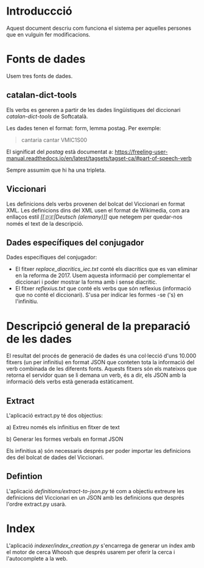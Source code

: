 # Introduccció

Aquest document descriu com funciona el sistema per aquelles persones que en vulguin fer modificacions.

# Fonts de dades

Usem tres fonts de dades.

## catalan-dict-tools

Els verbs es generen a partir de les dades lingüístiques del diccionari _catalan-dict-tools_ de Softcatalà.

Les dades tenen el format: form, lemma postag. Per exemple:
	
> cantaria cantar VMIC1S00

El significat del _postag_ està documentat a: https://freeling-user-manual.readthedocs.io/en/latest/tagsets/tagset-ca/#part-of-speech-verb

Sempre assumim que hi ha una tripleta.

## Viccionari

Les definicions dels verbs provenen del bolcat del Viccionari en format XML. Les definicions dins del XML usen el format de Wikimedia,
com ara enllaços estil _[[:de:|Deutsch (alemany)]]_ que netegem per quedar-nos només el text de la descripció.


## Dades específiques del conjugador

Dades específiques del conjugador:
* El fitxer _replace_diacritics_iec.txt_ conté els diacrítics que es van eliminar en la reforma de 2017. Usem aquesta informació per complementar el diccionari i poder mostrar la forma amb i sense diacrític.
* El fitxer _reflexius.txt_ que conté els verbs que són reflexius (informació que no conté el diccionari). S'usa per indicar les formes -se ('s) en l'infinitiu.

# Descripció general de la preparació de les dades

El resultat del procés de generació de dades és una col·lecció d'uns 10.000 fitxers (un per infinitiu) en format JSON que conteten tota la informació del verb combinada de les diferents fonts. Aquests fitxers són els mateixos que retorna el servidor quan se li demana un verb, és a dir, els JSON amb la informació dels verbs està generada estàticament.

## Extract

L'aplicació extract.py té dos objectius:

 a) Extreu només els infinitius en fitxer de text

 b) Generar les formes verbals en format JSON

Els infinitius a) són necessaris després per poder importar les definicions des del bolcat de dades del Viccionari.

## Defintion

L'aplicació _definitions/extract-to-json.py_ té com a objectiu extreure les definicions del Viccionari en un JSON amb les definicions que després l'ordre extract.py usarà.

# Index

L'aplicació _indexer/index_creation.py_ s'encarrega de generar un índex amb el motor de cerca Whoosh que després usarem per oferir la cerca i l'autocomplete a la web.
